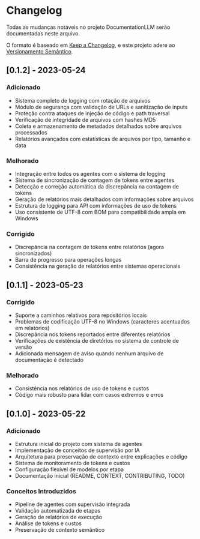 # Changelog

Todas as mudanças notáveis no projeto DocumentationLLM serão documentadas neste arquivo.

O formato é baseado em [Keep a Changelog](https://keepachangelog.com/pt-BR/1.0.0/),
e este projeto adere ao [Versionamento Semântico](https://semver.org/lang/pt-BR/).

## [0.1.2] - 2023-05-24

### Adicionado
- Sistema completo de logging com rotação de arquivos
- Módulo de segurança com validação de URLs e sanitização de inputs
- Proteção contra ataques de injeção de código e path traversal
- Verificação de integridade de arquivos com hashes MD5
- Coleta e armazenamento de metadados detalhados sobre arquivos processados
- Relatórios avançados com estatísticas de arquivos por tipo, tamanho e data

### Melhorado
- Integração entre todos os agentes com o sistema de logging
- Sistema de sincronização de contagem de tokens entre agentes
- Detecção e correção automática da discrepância na contagem de tokens
- Geração de relatórios mais detalhados com informações sobre arquivos
- Estrutura de logging para API com informações de uso de tokens
- Uso consistente de UTF-8 com BOM para compatibilidade ampla em Windows

### Corrigido
- Discrepância na contagem de tokens entre relatórios (agora sincronizados)
- Barra de progresso para operações longas
- Consistência na geração de relatórios entre sistemas operacionais

## [0.1.1] - 2023-05-23

### Corrigido
- Suporte a caminhos relativos para repositórios locais
- Problemas de codificação UTF-8 no Windows (caracteres acentuados em relatórios)
- Discrepância nos tokens reportados entre diferentes relatórios
- Verificações de existência de diretórios no sistema de controle de versão
- Adicionada mensagem de aviso quando nenhum arquivo de documentação é detectado

### Melhorado
- Consistência nos relatórios de uso de tokens e custos
- Código mais robusto para lidar com casos extremos e erros

## [0.1.0] - 2023-05-22

### Adicionado
- Estrutura inicial do projeto com sistema de agentes
- Implementação de conceitos de supervisão por IA
- Arquitetura para preservação de contexto entre explicações e código
- Sistema de monitoramento de tokens e custos
- Configuração flexível de modelos por etapa
- Documentação inicial (README, CONTEXT, CONTRIBUTING, TODO)

### Conceitos Introduzidos
- Pipeline de agentes com supervisão integrada
- Validação automatizada de etapas
- Geração de relatórios de execução
- Análise de tokens e custos
- Preservação de contexto semântico

